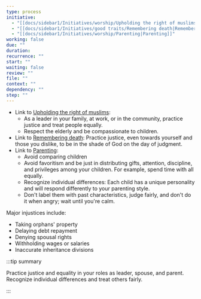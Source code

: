 ```yaml
---
type: process
initiative:
  - "[[docs/sidebar1/Initiatives/worship/Upholding the right of muslims|Upholding the right of muslims]]"
  - "[[docs/sidebar1/Initiatives/good traits/Remembering death|Remembering death]]"
  - "[[docs/sidebar1/Initiatives/worship/Parenting|Parenting]]"
working: false
due: ""
duration: 
recurrence: ""
start: ""
waiting: false
review: ""
file: ""
context: ""
dependency: ""
step: ""
---
```


* Link to [Upholding the right of muslims](docs/sidebar1/Initiatives/worship/Upholding%20the%20right%20of%20muslims.md):
	- As a leader in your family, at work, or in the community, practice justice and treat people equally.
	- Respect the elderly and be compassionate to children.
* Link to [Remembering death](docs/sidebar1/Initiatives/good%20traits/Remembering%20death.md): Practice justice, even towards yourself and those you dislike, to be in the shade of God on the day of judgment.
* Link to [Parenting](docs/sidebar1/Initiatives/worship/Parenting.md):
	* Avoid comparing children
	* Avoid favoritism and be just in distributing gifts, attention, discipline, and privileges among your children. For example, spend time with all equally.
	* Recognize individual differences: Each child has a unique personality and will respond differently to your parenting style.
	* Don't label them with past characteristics, judge fairly, and don't do it when angry; wait until you're calm.

Major injustices include:

- Taking orphans' property
- Delaying debt repayment
- Denying spousal rights
- Withholding wages or salaries
- Inaccurate inheritance divisions

:::tip summary

Practice justice and equality in your roles as leader, spouse, and parent. Recognize individual differences and treat others fairly.

:::  
